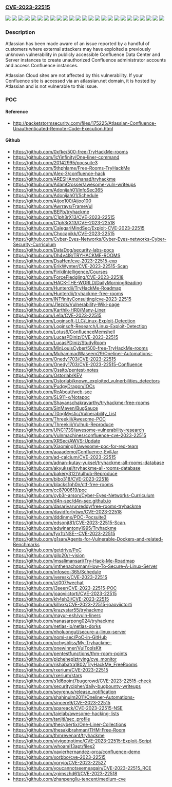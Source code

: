 ### [CVE-2023-22515](https://cve.mitre.org/cgi-bin/cvename.cgi?name=CVE-2023-22515)
![](https://img.shields.io/static/v1?label=Product&message=Confluence%20Data%20Center&color=blue)
![](https://img.shields.io/static/v1?label=Product&message=Confluence%20Server&color=blue)
![](https://img.shields.io/static/v1?label=Version&message=%3E%3D%208.0.0%20&color=brightgreen)
![](https://img.shields.io/static/v1?label=Version&message=%3E%3D%208.0.1%20&color=brightgreen)
![](https://img.shields.io/static/v1?label=Version&message=%3E%3D%208.0.2%20&color=brightgreen)
![](https://img.shields.io/static/v1?label=Version&message=%3E%3D%208.0.3%20&color=brightgreen)
![](https://img.shields.io/static/v1?label=Version&message=%3E%3D%208.1.3%20&color=brightgreen)
![](https://img.shields.io/static/v1?label=Version&message=%3E%3D%208.1.4%20&color=brightgreen)
![](https://img.shields.io/static/v1?label=Version&message=%3E%3D%208.2.0%20&color=brightgreen)
![](https://img.shields.io/static/v1?label=Version&message=%3E%3D%208.2.1%20&color=brightgreen)
![](https://img.shields.io/static/v1?label=Version&message=%3E%3D%208.2.2%20&color=brightgreen)
![](https://img.shields.io/static/v1?label=Version&message=%3E%3D%208.2.3%20&color=brightgreen)
![](https://img.shields.io/static/v1?label=Version&message=%3E%3D%208.3.0%20&color=brightgreen)
![](https://img.shields.io/static/v1?label=Version&message=%3E%3D%208.3.1%20&color=brightgreen)
![](https://img.shields.io/static/v1?label=Version&message=%3E%3D%208.3.2%20&color=brightgreen)
![](https://img.shields.io/static/v1?label=Version&message=%3E%3D%208.4.0%20&color=brightgreen)
![](https://img.shields.io/static/v1?label=Version&message=%3E%3D%208.4.1%20&color=brightgreen)
![](https://img.shields.io/static/v1?label=Version&message=%3E%3D%208.4.2%20&color=brightgreen)
![](https://img.shields.io/static/v1?label=Version&message=%3E%3D%208.5.0%20&color=brightgreen)
![](https://img.shields.io/static/v1?label=Version&message=%3E%3D%208.5.1%20&color=brightgreen)
![](https://img.shields.io/static/v1?label=Version&message=&color=brightgreen)
![](https://img.shields.io/static/v1?label=Version&message=8.0.0%20&color=brightgreen)
![](https://img.shields.io/static/v1?label=Version&message=8.4.0%20&color=brightgreen)
![](https://img.shields.io/static/v1?label=Version&message=8.5.0%20&color=brightgreen)
![](https://img.shields.io/static/v1?label=Vulnerability&message=BASM%20(Broken%20Authentication%20%26%20Session%20Management)&color=brightgreen)

### Description

Atlassian has been made aware of an issue reported by a handful of customers where external attackers may have exploited a previously unknown vulnerability in publicly accessible Confluence Data Center and Server instances to create unauthorized Confluence administrator accounts and access Confluence instances. Atlassian Cloud sites are not affected by this vulnerability. If your Confluence site is accessed via an atlassian.net domain, it is hosted by Atlassian and is not vulnerable to this issue. 

### POC

#### Reference
- http://packetstormsecurity.com/files/175225/Atlassian-Confluence-Unauthenticated-Remote-Code-Execution.html

#### Github
- https://github.com/0xfke/500-free-TryHackMe-rooms
- https://github.com/1cYinfinity/One-liner-command
- https://github.com/20142995/pocsuite3
- https://github.com/5thphlame/Free-Rooms-TryHackMe
- https://github.com/AIex-3/confluence-hack
- https://github.com/ARESHAmohanad/tryhackme
- https://github.com/AdamCrosser/awesome-vuln-writeups
- https://github.com/Adonijah01/InfoSec365
- https://github.com/Adonijah01/Schedule
- https://github.com/Aijoo100/Aijoo100
- https://github.com/Awrrays/FrameVul
- https://github.com/BEPb/tryhackme
- https://github.com/C1ph3rX13/CVE-2023-22515
- https://github.com/C1ph3rX13/CVE-2023-22518
- https://github.com/CalegariMindSec/Exploit-CVE-2023-22515
- https://github.com/Chocapikk/CVE-2023-22515
- https://github.com/Cyber-Eyes-Networks/Cyber-Eyes-networks-Cyber-Security-Curriculum
- https://github.com/DataDog/security-labs-pocs
- https://github.com/Dh4v4l8/TRYHACKME-ROOMS
- https://github.com/DsaHen/cve-2023-22515-exp
- https://github.com/ErikWynter/CVE-2023-22515-Scan
- https://github.com/FirikiIntelligence/Courses
- https://github.com/ForceFledgling/CVE-2023-22518
- https://github.com/HACK-THE-WORLD/DailyMorningReading
- https://github.com/Hunterdii/TryHackMe-Roadmap
- https://github.com/Hunterdii/tryhackme-free-rooms
- https://github.com/INTfinityConsulting/cve-2023-22515
- https://github.com/J1ezds/Vulnerability-Wiki-page
- https://github.com/Karthik-HR0/Many-Liner
- https://github.com/Le1a/CVE-2023-22515
- https://github.com/Loginsoft-LLC/Linux-Exploit-Detection
- https://github.com/Loginsoft-Research/Linux-Exploit-Detection
- https://github.com/Lotus6/ConfluenceMemshell
- https://github.com/LucasPDiniz/CVE-2023-22515
- https://github.com/LucasPDiniz/StudyRoom
- https://github.com/MinLouisCyber/500-free-TryHackMe-rooms
- https://github.com/MuhammadWaseem29/Oneliner-Automations-
- https://github.com/Onedy1703/CVE-2023-22515
- https://github.com/Onedy1703/CVE-2023-22515-Confluence
- https://github.com/Ossito/pentest-notes
- https://github.com/Ostorlab/KEV
- https://github.com/Ostorlab/known_exploited_vulnerbilities_detectors
- https://github.com/PudgyDragon/IOCs
- https://github.com/ReAbout/web-sec
- https://github.com/SL911-x/Notapoc
- https://github.com/Shayanschakravarthy/tryhackme-free-rooms
- https://github.com/SinMaven/BugSauce
- https://github.com/T0ngMystic/Vulnerability_List
- https://github.com/Threekiii/Awesome-POC
- https://github.com/Threekiii/Vulhub-Reproduce
- https://github.com/UNC1739/awesome-vulnerability-research
- https://github.com/Vulnmachines/confluence-cve-2023-22515
- https://github.com/XRSec/AWVS-Update
- https://github.com/XiaomingX/awesome-poc-for-red-team
- https://github.com/aaaademo/Confluence-EvilJar
- https://github.com/ad-calcium/CVE-2023-22515
- https://github.com/adnan-kutay-yuksel/tryhackme-all-rooms-database
- https://github.com/akyuksel/tryhackme-all-rooms-database
- https://github.com/bakery312/Vulhub-Reproduce
- https://github.com/bibo318/CVE-2023-22518
- https://github.com/blacks1ph0n/ctf-free-rooms
- https://github.com/cc8700619/poc
- https://github.com/cyb3r-arson/Cyber-Eyes-Networks-Curriculum
- https://github.com/d4n-sec/d4n-sec.github.io
- https://github.com/dasarivarunreddy/free-rooms-tryhackme
- https://github.com/davidfortytwo/CVE-2023-22518
- https://github.com/dddinmx/POC-Pocsuite3
- https://github.com/edsonjt81/CVE-2023-22515-Scan.
- https://github.com/edwinantony1995/Tryhackme
- https://github.com/fyx1t/NSE--CVE-2023-22515
- https://github.com/g1san/Agents-for-Vulnerable-Dockers-and-related-Benchmarks
- https://github.com/getdrive/PoC
- https://github.com/gilo20/r-vision
- https://github.com/imsalimansari/Try-Hack-Me-Roadmap
- https://github.com/imthenachoman/How-To-Secure-A-Linux-Server
- https://github.com/infosec-365/Schedule
- https://github.com/iveresk/CVE-2023-22515
- https://github.com/izj007/wechat
- https://github.com/j3seer/CVE-2023-22515-POC
- https://github.com/joaoviictorti/CVE-2023-22515
- https://github.com/kh4sh3i/CVE-2023-22515
- https://github.com/killvxk/CVE-2023-22515-joaoviictorti
- https://github.com/krazystar55/tryhackme
- https://github.com/mayur-esh/vuln-liners
- https://github.com/nanasarpong024/tryhackme
- https://github.com/netlas-io/netlas-dorks
- https://github.com/nholuongut/secure-a-linux-server
- https://github.com/nomi-sec/PoC-in-GitHub
- https://github.com/ochysbliss/My-Tryhackme-
- https://github.com/onewinner/VulToolsKit
- https://github.com/pentestfunctions/thm-room-points
- https://github.com/plzheheplztrying/cve_monitor
- https://github.com/rishabatra1802/TryHackMe_FreeRooms
- https://github.com/rxerium/CVE-2023-22515
- https://github.com/rxerium/stars
- https://github.com/s1d6point7bugcrowd/CVE-2023-22515-check
- https://github.com/securitycipher/daily-bugbounty-writeups
- https://github.com/seyrenus/release_notification
- https://github.com/shahinulm2011/Oneliner-Automations-
- https://github.com/sincere9/CVE-2023-22515
- https://github.com/spareack/CVE-2023-22515-NSE
- https://github.com/taielab/awesome-hacking-lists
- https://github.com/tanjiti/sec_profile
- https://github.com/thecybertix/One-Liner-Collections
- https://github.com/thesakibrahman/THM-Free-Room
- https://github.com/thmrevenant/tryhackme
- https://github.com/vivigotnotime/CVE-2023-22515-Exploit-Script
- https://github.com/whoami13apt/files2
- https://github.com/xavierhernandez-orca/confluence-demo
- https://github.com/xorbbo/cve-2023-22515
- https://github.com/yoryio/CVE-2023-22527
- https://github.com/youcannotseemeagain/CVE-2023-22515_RCE
- https://github.com/zgimszhd61/CVE-2023-22518
- https://github.com/zhanpengliu-tencent/medium-cve

